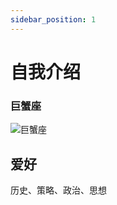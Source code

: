 ```yaml
---
sidebar_position: 1
---
```


# 自我介绍
### 巨蟹座
![巨蟹座](https://renshen-wjy.oss-cn-shenzhen.aliyuncs.com/img1/巨蟹.jpg)
## 爱好
历史、策略、政治、思想 